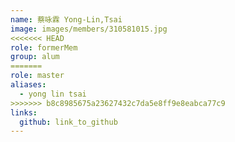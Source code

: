 ```yaml
---
name: 蔡咏霖 Yong-Lin,Tsai 
image: images/members/310581015.jpg 
<<<<<<< HEAD
role: formerMem
group: alum
=======
role: master
aliases:
  - yong lin tsai
>>>>>>> b8c8985675a23627432c7da5e8ff9e8eabca77c9
links:
  github: link_to_github 
---
```

